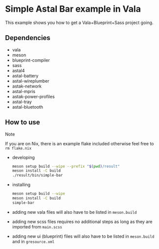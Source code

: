 # Simple Astal Bar example in Vala

This example shows you how to get a Vala+Blueprint+Sass project going.

## Dependencies

- vala
- meson
- blueprint-compiler
- sass
- astal4
- astal-battery
- astal-wireplumber
- astak-network
- astal-mpris
- astak-power-profiles
- astal-tray
- astal-bluetooth

## How to use

> [!NOTE]
> If you are on Nix, there is an example flake included
> otherwise feel free to `rm flake.nix`

- developing

  ```sh
  meson setup build --wipe --prefix "$(pwd)/result"
  meson install -C build
  ./result/bin/simple-bar
  ```

- installing

  ```sh
  meson setup build --wipe
  meson install -C build
  simple-bar
  ```

- adding new vala files will also have to be listed in `meson.build`
- adding new scss files requires no additional steps as long as they are imported from `main.scss`
- adding new ui (blueprint) files will also have to be listed in `meson.build` and in `gresource.xml`
